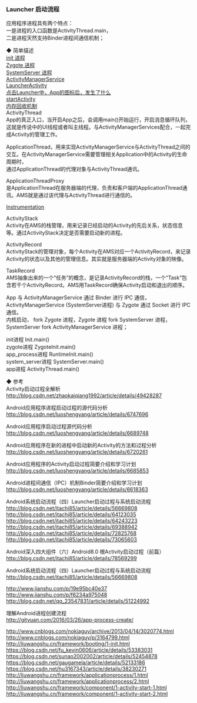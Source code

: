 ### Launcher 启动流程

应用程序进程具有两个特点：  
一是进程的入口函数是ActivityThread.main，  
二是进程天然支持Binder进程间通信机制；  

◆ 简单描述    
[init 进程](launcher/fork_Zygote.md)  
[Zygote 进程](launcher/Zygote.md)  
[SystemServer 进程](launcher/SystemServer.md)  
[ActivityManagerService](launcher/ActivityManagerService.md)  
[LauncherActivity](launcher/LauncherActivity.md)  
[点击Launcher中，App的图标后，发生了什么](launcher/Launcher_Click_App_Icon.md)   
[startActivity](launcher/startActivity.md)  
[内存回收机制](/Application/trim/trim.md)  
ActivityThread  
App的真正入口，当开启App之后，会调用main()开始运行，开启消息循环队列，这就是传说中的UI线程或者叫主线程。与ActivityManagerServices配合，一起完成Activity的管理工作。  

ApplicationThread，用来实现ActivityManagerService与ActivityThread之间的交互。在ActivityManagerService需要管理相关Application中的Activity的生命周期时，  
通过ApplicationThread的代理对象与ActivityThread通讯。

ApplicationThreadProxy  
是ApplicationThread在服务器端的代理，负责和客户端的ApplicationThread通讯。AMS就是通过该代理与ActivityThread进行通信的。

[Instrumentation](launcher/Instrumentation.md)  

ActivityStack  
Activity在AMS的栈管理，用来记录已经启动的Activity的先后关系，状态信息等。通过ActivityStack决定是否需要启动新的进程。

ActivityRecord  
ActivityStack的管理对象，每个Activity在AMS对应一个ActivityRecord，来记录Activity的状态以及其他的管理信息。其实就是服务器端的Activity对象的映像。

TaskRecord  
AMS抽象出来的一个“任务”的概念，是记录ActivityRecord的栈，一个“Task”包含若干个ActivityRecord。AMS用TaskRecord确保Activity启动和退出的顺序。  

App 与 ActivityManagerService 通过 Binder 进行 IPC 通信，ActivityManagerService (SystemServer进程) 与 Zygote 通过 Socket 进行 IPC 通信。  
内核启动， fork Zygote 进程，Zygote 进程 fork SystemServer 进程， SystemServer fork ActivityManagerService 进程；  

init进程	Init.main()  
zygote进程	ZygoteInit.main()  
app_process进程	RuntimeInit.main()  
system_server进程	SystemServer.main()  
app进程	ActivityThread.main()  




◆ 参考   
Activity启动过程全解析  
http://blog.csdn.net/zhaokaiqiang1992/article/details/49428287  

Android应用程序进程启动过程的源代码分析  
http://blog.csdn.net/luoshengyang/article/details/6747696  

Android应用程序启动过程源代码分析  
http://blog.csdn.net/luoshengyang/article/details/6689748  

Android应用程序在新的进程中启动新的Activity的方法和过程分析  
http://blog.csdn.net/luoshengyang/article/details/6720261  

Android应用程序的Activity启动过程简要介绍和学习计划  
http://blog.csdn.net/luoshengyang/article/details/6685853  

Android进程间通信（IPC）机制Binder简要介绍和学习计划  
http://blog.csdn.net/luoshengyang/article/details/6618363  

Android系统启动流程（四）Launcher启动过程与系统启动流程  
http://blog.csdn.net/itachi85/article/details/56669808  
http://blog.csdn.net/itachi85/article/details/64123035  
http://blog.csdn.net/itachi85/article/details/64243223  
http://blog.csdn.net/itachi85/article/details/69388942  
http://blog.csdn.net/itachi85/article/details/72825768  
http://blog.csdn.net/itachi85/article/details/73065603  

Android深入四大组件（六）Android8.0 根Activity启动过程（前篇）    
http://blog.csdn.net/itachi85/article/details/78569299  

Android系统启动流程（四）Launcher启动过程与系统启动流程  
http://blog.csdn.net/itachi85/article/details/56669808  

http://www.jianshu.com/p/19e95bc40e37  
http://www.jianshu.com/p/f6234a975048  
http://blog.csdn.net/qq_23547831/article/details/51224992  

理解Android进程创建流程  
http://gityuan.com/2016/03/26/app-process-create/  

http://www.cnblogs.com/nokiaguy/archive/2013/04/14/3020774.html  
http://www.cnblogs.com/nokiaguy/p/3164799.html  
http://liuwangshu.cn/framework/booting/1-init.html  
https://blog.csdn.net/fu_kevin0606/article/details/53383031  
https://blog.csdn.net/sunao2002002/article/details/52454878  
https://blog.csdn.net/gaugamela/article/details/52133186  
https://blog.csdn.net/hu3167343/article/details/38230271  
http://liuwangshu.cn/framework/applicationprocess/1.html  
http://liuwangshu.cn/framework/applicationprocess/2.html  
http://liuwangshu.cn/framework/component/1-activity-start-1.html  
http://liuwangshu.cn/framework/component/1-activity-start-2.html  

